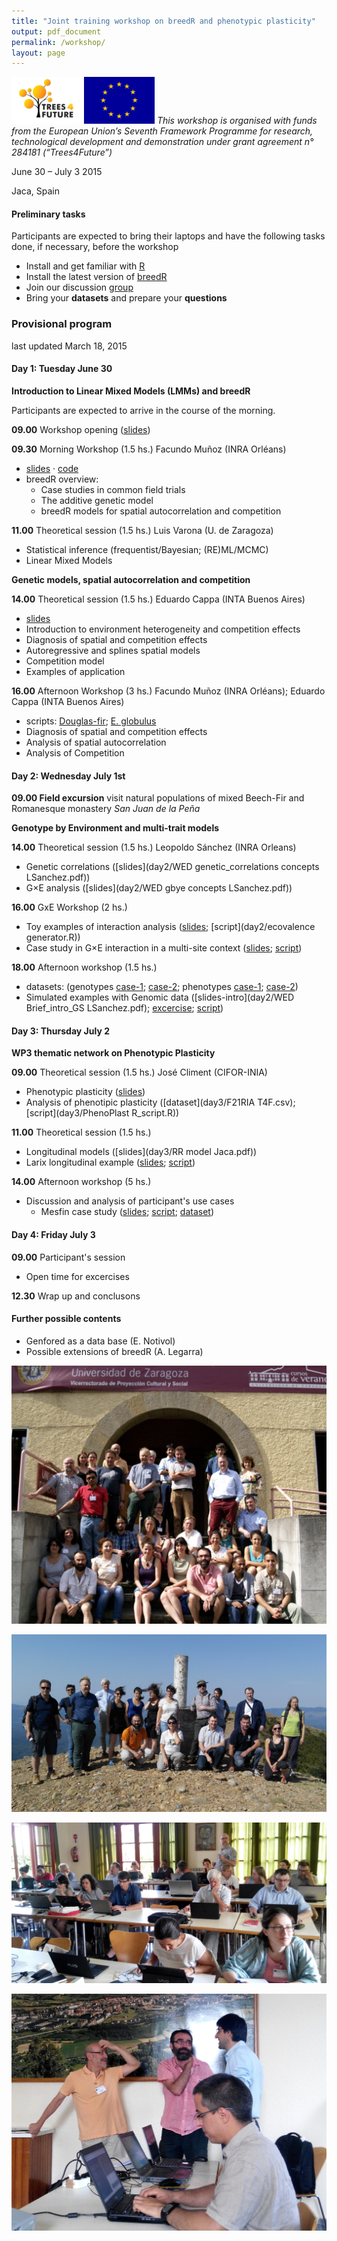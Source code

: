 ```yaml
---
title: "Joint training workshop on breedR and phenotypic plasticity"
output: pdf_document
permalink: /workshop/
layout: page
---
```


[![T4F](../images/Logo-t4f.png)](http://www.trees4future.eu/) ![EU](../images/logo_eu.png)
*This workshop is organised with funds from the European Union’s Seventh Framework Programme for research, technological development and demonstration under grant agreement n° 284181 (“Trees4Future”)*

June 30 – July 3 2015

Jaca, Spain


#### Preliminary tasks

Participants are expected to bring their laptops and have the following
tasks done, if necessary, before the workshop

- Install and get familiar with [R](../getR)
- Install the latest version of [breedR](http://famuvie.github.io/breedR/)
- Join our discussion [group](http://groups.google.com/group/breedr)
- Bring your **datasets** and prepare your **questions**

### Provisional program
last updated March 18, 2015


#### Day 1: Tuesday June 30

**Introduction to Linear Mixed Models (LMMs) and breedR**

Participants are expected to arrive in the course of the morning.

**09.00** Workshop opening ([slides](day1/intro_WP6.pdf))

**09.30** Morning Workshop (1.5 hs.) Facundo Muñoz (INRA Orléans)

- [slides](day1/Overview.html) · [code](day1/Overview.R)
- breedR overview: 
  - Case studies in common field trials
  - The additive genetic model
  - breedR models for spatial autocorrelation and competition

**11.00** Theoretical session (1.5 hs.) Luis Varona (U. de Zaragoza)

- Statistical inference (frequentist/Bayesian; (RE)ML/MCMC)
- Linear Mixed Models

**Genetic models, spatial autocorrelation and competition**

**14.00** Theoretical session (1.5 hs.) Eduardo Cappa (INTA Buenos Aires)
- [slides](day1/ECappa_theory.pdf)
- Introduction to environment heterogeneity and competition effects
- Diagnosis of spatial and competition effects
- Autoregressive and splines spatial models
- Competition model
- Examples of application


**16.00** Afternoon Workshop (3 hs.) Facundo Muñoz (INRA Orléans); Eduardo Cappa (INTA Buenos Aires)
- scripts: [Douglas-fir](day1/Douglas-fir_script.pdf); [E. globulus](day1/E.globulus_script.pdf)
- Diagnosis of spatial and competition effects
- Analysis of spatial autocorrelation
- Analysis of Competition


#### Day 2: Wednesday July 1st


**09.00 Field excursion** visit natural populations of mixed Beech-Fir and Romanesque
monastery *San Juan de la Peña*

**Genotype by Environment and multi-trait models**

**14.00** Theoretical session (1.5 hs.) Leopoldo Sánchez (INRA Orleans)
- Genetic correlations ([slides](day2/WED genetic_correlations concepts LSanchez.pdf))
- G×E analysis ([slides](day2/WED gbye concepts LSanchez.pdf))

**16.00** GxE Workshop (2 hs.)
- Toy examples of interaction analysis ([slides](day2/ecovalence_generator.html); [script](day2/ecovalence generator.R))
- Case study in G×E interaction in a multi-site context ([slides](day2/GEI.html); [script](day2/GEI.R))

**18.00** Afternoon workshop (1.5 hs.)
- datasets: (genotypes [case-1](day2/genotypes.txt); [case-2](day2/genotypes_case2.txt); phenotypes [case-1](day2/pheno_ped.txt); [case-2](day2/pheno_ped_case2.txt))
- Simulated examples with Genomic data ([slides-intro](day2/WED Brief_intro_GS LSanchez.pdf); [excercise](day2/gs_case.html); [script](day2/metagene_gs.R))


#### Day 3: Thursday July 2

**WP3 thematic network on Phenotypic Plasticity**

**09.00** Theoretical session (1.5 hs.) José Climent (CIFOR-INIA)
- Phenotypic plasticity ([slides](day3/BreedR_Jaca_Plasticity_Climent.pdf))
- Analysis of phenotipic plasticity ([dataset](day3/F21RIA T4F.csv); [script](day3/PhenoPlast R_script.R))

**11.00** Theoretical session (1.5 hs.)
- Longitudinal models ([slides](day3/RR model Jaca.pdf))
- Larix longitudinal example ([slides](day3/Longitudinal.html); [script](day3/Longitudinal.R))

**14.00** Afternoon workshop (5 hs.)
- Discussion and analysis of participant's use cases
  - Mesfin case study ([slides](day3/Mesfin_spatial_analysis.pdf); [script](day3/Mesfin_spatial_analysis.R); [dataset](day3/DW.predicted.practice.txt))


#### Day 4: Friday July 3

**09.00** Participant's session
- Open time for excercises

**12.30** Wrap up and conclusons


#### Further possible contents

- Genfored as a data base (E. Notivol)
- Possible extensions of breedR (A. Legarra)

![all](Jaca_all.JPG)

![excursion](excursion.JPG)

![participants](participants.JPG)

![teachers](teachers.JPG)

